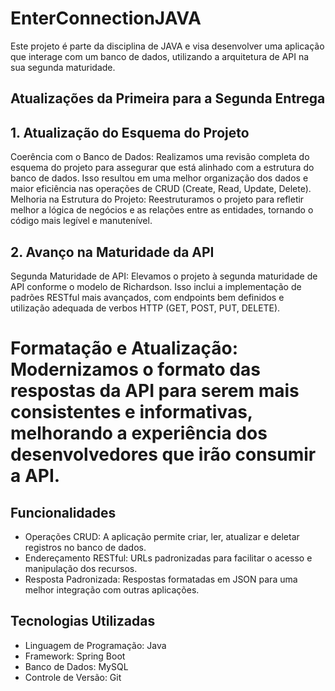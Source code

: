 # EnterConnectionJAVA
Este projeto é parte da disciplina de JAVA e visa desenvolver uma aplicação que interage com um banco de dados, utilizando a arquitetura de API na sua segunda maturidade.

## Atualizações da Primeira para a Segunda Entrega

## 1. Atualização do Esquema do Projeto
Coerência com o Banco de Dados: Realizamos uma revisão completa do esquema do projeto para assegurar que está alinhado com a estrutura do banco de dados. Isso resultou em uma melhor organização dos dados e maior eficiência nas operações de CRUD (Create, Read, Update, Delete).
Melhoria na Estrutura do Projeto: Reestruturamos o projeto para refletir melhor a lógica de negócios e as relações entre as entidades, tornando o código mais legível e manutenível.

## 2. Avanço na Maturidade da API
Segunda Maturidade de API: Elevamos o projeto à segunda maturidade de API conforme o modelo de Richardson. Isso inclui a implementação de padrões RESTful mais avançados, com endpoints bem definidos e utilização adequada de verbos HTTP (GET, POST, PUT, DELETE).

# Formatação e Atualização: Modernizamos o formato das respostas da API para serem mais consistentes e informativas, melhorando a experiência dos desenvolvedores que irão consumir a API.

## Funcionalidades
 - Operações CRUD: A aplicação permite criar, ler, atualizar e deletar registros no banco de dados.
 - Endereçamento RESTful: URLs padronizadas para facilitar o acesso e manipulação dos recursos.
 - Resposta Padronizada: Respostas formatadas em JSON para uma melhor integração com outras aplicações.

## Tecnologias Utilizadas
 - Linguagem de Programação: Java
 - Framework: Spring Boot
 - Banco de Dados: MySQL
 - Controle de Versão: Git
